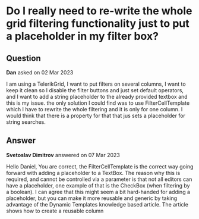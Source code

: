 # Do I really need to re-write the whole grid filtering functionality just to put a placeholder in my filter box?

## Question

**Dan** asked on 02 Mar 2023

I am using a TelerikGrid, I want to put filters on several columns, I want to keep it clean so I disable the filter buttons and just set default operators, and I want to add a string placeholder to the already provided textbox and this is my issue. the only solution I could find was to use FilterCellTemplate which I have to rewrite the whole filtering and it is only for one column. I would think that there is a property for that that jus sets a placeholder for string searches.

## Answer

**Svetoslav Dimitrov** answered on 07 Mar 2023

Hello Daniel, You are correct, the FilterCellTemplate is the correct way going forward with adding a placeholder to a TextBox. The reason why this is required, and cannot be controlled via a parameter is that not all editors can have a placeholder, one example of that is the CheckBox (when filtering by a boolean). I can agree that this might seem a bit hard-handed for adding a placeholder, but you can make it more reusable and generic by taking advantage of the Dynamic Templates knowledge based article. The article shows how to create a reusable column <Template>, however, the approach will be the same for each RenderFragment. Regards, Svetoslav Dimitrov Progress Telerik
